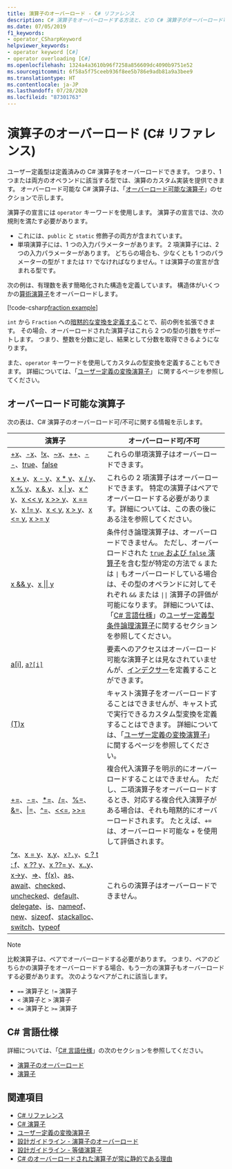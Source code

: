 ```yaml
---
title: 演算子のオーバーロード - C# リファレンス
description: C# 演算子をオーバーロードする方法と、どの C# 演算子がオーバーロード可能かについて説明します。
ms.date: 07/05/2019
f1_keywords:
- operator_CSharpKeyword
helpviewer_keywords:
- operator keyword [C#]
- operator overloading [C#]
ms.openlocfilehash: 1324a4a3610b96f7258a856609dc4090b9751e52
ms.sourcegitcommit: 6f58a5f75ceeb936f8ee5b786e9adb81a9a3bee9
ms.translationtype: HT
ms.contentlocale: ja-JP
ms.lasthandoff: 07/28/2020
ms.locfileid: "87301763"
---
```

# <a name="operator-overloading-c-reference"></a>演算子のオーバーロード (C# リファレンス)

ユーザー定義型は定義済みの C# 演算子をオーバーロードできます。 つまり、1 つまたは両方のオペランドに該当する型では、演算のカスタム実装を提供できます。 オーバーロード可能な C# 演算子は、「[オーバーロード可能な演算子](#overloadable-operators)」のセクションで示します。

演算子の宣言には `operator` キーワードを使用します。 演算子の宣言では、次の規則を満たす必要があります。

- これには、`public` と `static` 修飾子の両方が含まれています。
- 単項演算子には、1 つの入力パラメーターがあります。 2 項演算子には、2 つの入力パラメーターがあります。 どちらの場合も、少なくとも 1 つのパラメーターの型が `T` または `T?` でなければなりません。`T` は演算子の宣言が含まれる型です。

次の例は、有理数を表す簡略化された構造を定義しています。 構造体がいくつかの[算術演算子](arithmetic-operators.md)をオーバーロードします。

[!code-csharp[fraction example](snippets/OperatorOverloading.cs)]

`int` から `Fraction` への[暗黙的な変換を定義する](user-defined-conversion-operators.md)ことで、前の例を拡張できます。 その場合、オーバーロードされた演算子はこれら 2 つの型の引数をサポートします。 つまり、整数を分数に足し、結果として分数を取得できるようになります。

また、`operator` キーワードを使用してカスタムの型変換を定義することもできます。 詳細については、「[ユーザー定義の変換演算子](user-defined-conversion-operators.md)」 に関するページを参照してください。

## <a name="overloadable-operators"></a>オーバーロード可能な演算子

次の表は、C# 演算子のオーバーロード可/不可に関する情報を示します。

| 演算子 | オーバーロード可/不可 |
| --------- | --------------- |
|[+x](arithmetic-operators.md#unary-plus-and-minus-operators)、[-x](arithmetic-operators.md#unary-plus-and-minus-operators)、[!x](boolean-logical-operators.md#logical-negation-operator-)、[~x](bitwise-and-shift-operators.md#bitwise-complement-operator-)、[++](arithmetic-operators.md#increment-operator-)、[--](arithmetic-operators.md#decrement-operator---)、[true](true-false-operators.md)、[false](true-false-operators.md)|これらの単項演算子はオーバーロードできます。|
|[x + y](addition-operator.md)、[x - y](subtraction-operator.md)、[x \* y](arithmetic-operators.md#multiplication-operator-)、[x / y](arithmetic-operators.md#division-operator-)、[x % y](arithmetic-operators.md#remainder-operator-)、[x & y](boolean-logical-operators.md#logical-and-operator-)、[x &#124; y](boolean-logical-operators.md#logical-or-operator-)、[x ^ y](boolean-logical-operators.md#logical-exclusive-or-operator-)、[x \<\< y](bitwise-and-shift-operators.md#left-shift-operator-), [x >> y](bitwise-and-shift-operators.md#right-shift-operator-)、[x == y](equality-operators.md#equality-operator-)、[x != y](equality-operators.md#inequality-operator-)、[x \< y](comparison-operators.md#less-than-operator-), [x > y](comparison-operators.md#greater-than-operator-)、[x \<= y](comparison-operators.md#less-than-or-equal-operator-), [x >= y](comparison-operators.md#greater-than-or-equal-operator-)|これらの 2 項演算子はオーバーロードできます。 特定の演算子はペアでオーバーロードする必要があります。詳細については、この表の後にある注を参照してください。|
|[x && y](boolean-logical-operators.md#conditional-logical-and-operator-)、[x &#124;&#124; y](boolean-logical-operators.md#conditional-logical-or-operator-)|条件付き論理演算子は、オーバーロードできません。 ただし、オーバーロードされた [`true` および `false` 演算子](true-false-operators.md)を含む型が特定の方法で `&` または <code>&#124;</code> もオーバーロードしている場合は、その型のオペランドに対してそれぞれ `&&` または <code>&#124;&#124;</code> 演算子の評価が可能になります。 詳細については、「[C# 言語仕様](~/_csharplang/spec/introduction.md)」の[ユーザー定義型条件論理演算子](~/_csharplang/spec/expressions.md#user-defined-conditional-logical-operators)に関するセクションを参照してください。|
|[a&#91;i&#93;](member-access-operators.md#indexer-operator-), [`a?[i]`](member-access-operators.md#null-conditional-operators--and-)|要素へのアクセスはオーバーロード可能な演算子とは見なされていませんが、[インデクサー](../../programming-guide/indexers/index.md)を定義することができます。|
|[(T)x](type-testing-and-cast.md#cast-expression)|キャスト演算子をオーバーロードすることはできませんが、キャスト式で実行できるカスタム型変換を定義することはできます。 詳細については、「[ユーザー定義の変換演算子](user-defined-conversion-operators.md)」 に関するページを参照してください。|
|[+=](arithmetic-operators.md#compound-assignment)、[-=](arithmetic-operators.md#compound-assignment)、[\*=](arithmetic-operators.md#compound-assignment)、[/=](arithmetic-operators.md#compound-assignment)、[%=](arithmetic-operators.md#compound-assignment)、[&=](boolean-logical-operators.md#compound-assignment)、[&#124;=](boolean-logical-operators.md#compound-assignment)、[^=](boolean-logical-operators.md#compound-assignment)、[\<\<=](bitwise-and-shift-operators.md#compound-assignment), [>>=](bitwise-and-shift-operators.md#compound-assignment)|複合代入演算子を明示的にオーバーロードすることはできません。 ただし、二項演算子をオーバーロードするとき、対応する複合代入演算子がある場合は、それも暗黙的にオーバーロードされます。 たとえば、`+=` は、オーバーロード可能な `+` を使用して評価されます。|
|[^x](member-access-operators.md#index-from-end-operator-)、[x = y](assignment-operator.md)、[x.y](member-access-operators.md#member-access-expression-)、[`x?.y`](member-access-operators.md#null-conditional-operators--and-)、[c ? t : f](conditional-operator.md)、[x ?? y](null-coalescing-operator.md)、[x ??= y](null-coalescing-operator.md)、[x..y](member-access-operators.md#range-operator-)、[x->y](pointer-related-operators.md#pointer-member-access-operator--)、[=>](lambda-operator.md)、[f(x)](member-access-operators.md#invocation-expression-)、[as](type-testing-and-cast.md#as-operator)、[await](await.md)、[checked](../keywords/checked.md)、[unchecked](../keywords/unchecked.md)、[default](default.md)、[delegate](delegate-operator.md)、[is](type-testing-and-cast.md#is-operator)、[nameof](nameof.md)、[new](new-operator.md)、[sizeof](sizeof.md)、[stackalloc](stackalloc.md)、[switch](switch-expression.md)、[typeof](type-testing-and-cast.md#typeof-operator)|これらの演算子はオーバーロードできません。|

> [!NOTE]
> 比較演算子は、ペアでオーバーロードする必要があります。 つまり、ペアのどちらかの演算子をオーバーロードする場合、もう一方の演算子もオーバーロードする必要があります。 次のようなペアがこれに該当します。
>
> - `==` 演算子と `!=` 演算子
> - `<` 演算子と `>` 演算子
> - `<=` 演算子と `>=` 演算子

## <a name="c-language-specification"></a>C# 言語仕様

詳細については、「[C# 言語仕様](~/_csharplang/spec/introduction.md)」の次のセクションを参照してください。

- [演算子のオーバーロード](~/_csharplang/spec/expressions.md#operator-overloading)
- [演算子](~/_csharplang/spec/classes.md#operators)

## <a name="see-also"></a>関連項目

- [C# リファレンス](../index.md)
- [C# 演算子](index.md)
- [ユーザー定義の変換演算子](user-defined-conversion-operators.md)
- [設計ガイドライン - 演算子のオーバーロード](../../../standard/design-guidelines/operator-overloads.md)
- [設計ガイドライン - 等値演算子](../../../standard/design-guidelines/equality-operators.md)
- [C# のオーバーロードされた演算子が常に静的である理由](https://docs.microsoft.com/archive/blogs/ericlippert/why-are-overloaded-operators-always-static-in-c)
